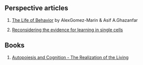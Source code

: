 ## Perspective articles

1. [The Life of Behavior](https://www.sciencedirect.com/science/article/pii/S0896627319307901) by AlexGomez-Marin & Asif A.Ghazanfar

2. [Reconsidering the evidence for learning in single cells](https://gershmanlab.com/pubs/cell_learning.pdf)

## Books

1. [Autopoiesis and Cognition - The Realization of the Living](https://monoskop.org/images/3/35/Maturana_Humberto_Varela_Francisco_Autopoiesis_and_Congition_The_Realization_of_the_Living.pdf)



